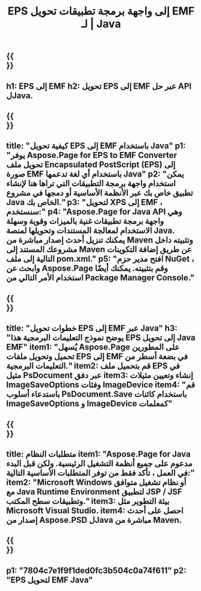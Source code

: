 ﻿---
translation: true
template: /_templates/_conversion-child-java.md
title: EPS إلى واجهة برمجة تطبيقات تحويل EMF لـ | Java
url: /java/conversion/eps-to-emf/
description: نموذج كود تحويل Java لتنسيق EPS إلى ملف EMF. استخدم رمز المثال هذا لتحويل EPS إلى EMF داخل أي تطبيق يستند إلى Web أو Desktop Java.
informat: EPS
outformat: EMF
otherformats: XPS PS
---

{{<section banner>}}
---
h1: EPS إلى EMF
h2: تحويل EPS إلى EMF عبر حل API لJava.
---

{{<section overview>}}
---
title: "كيفية تحويل EPS إلى EMF باستخدام Java"
p1: "يوفر Aspose.Page for EPS to EMF Converter تحويل ملف Encapsulated PostScript (EPS) إلى صورة EMF باستخدام أي لغة تدعمها Java"
p2: "يمكن استخدام واجهة برمجة التطبيقات التي تراها هنا لإنشاء تطبيق خاص بك عبر الأنظمة الأساسية أو دمجها في مشروع Java الخاص بك."
p3: "لتحويل XPS إلى EMF ، سنستخدم:"
p4: "Aspose.Page for Java API وهي واجهة برمجة تطبيقات غنية بالميزات وقوية وسهلة الاستخدام لمعالجة المستندات وتحويلها لمنصة Java. يمكنك تنزيل أحدث إصدار مباشرة من Maven وتثبيته داخل مشروعك المستند إلى Maven عن طريق إضافة التكوينات التالية إلى ملف pom.xml."
p5: "افتح مدير حزم NuGet ، وابحث عن Aspose.Page وقم بتثبيته. يمكنك أيضًا استخدام الأمر التالي من Package Manager Console."
---

{{<section feature1>}}
---
title: "خطوات تحويل EPS إلى EMF عبر Java"
h3: "يوضح نموذج التعليمات البرمجية هذا EPS إلى تحويل Java EMF"
item1: "يُسهل Aspose.Page على المطورين تحميل وتحويل ملفات EPS إلى EMF في بضعة أسطر من التعليمات البرمجية."
item2: قم بتحميل ملف EPS في مثيل PsDocument عبر دفق
item3: إنشاء وتعيين مثيلات ImageSaveOptions وفئات ImageDevice
item4: "قم باستدعاء أسلوب PsDocument.Save باستخدام كائنات ImageSaveOptions و ImageDevice كمعلمات"
---

{{<section feature2>}}
---
title: متطلبات النظام
item1: "Aspose.Page for Java مدعوم على جميع أنظمة التشغيل الرئيسية. ولكن قبل البدء في العمل ، تأكد فقط من توفر المتطلبات الأساسية التالية:"
item2: "Microsoft Windows أو نظام تشغيل متوافق مع Java Runtime Environment لتطبيق JSP / JSF وتطبيقات سطح المكتب."
item3: بيئة التطوير مثل Microsoft Visual Studio.
item4: احصل على أحدث إصدار من Aspose.PSD لJava مباشرة من Maven.
---

{{<section gist>}}
---
p1: "7804c7e1f9f1ded0fc3b504c0a74f611"
p2: "EPS لتحويل EMF Java"
---

